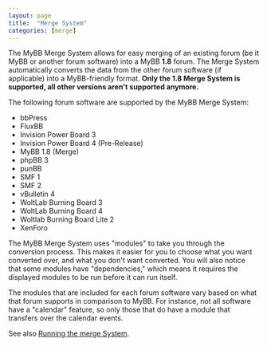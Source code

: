 ```yaml
---
layout: page
title:  "Merge System"
categories: [merge]
---
```


The MyBB Merge System allows for easy merging of an existing forum (be it MyBB or another forum software) into a MyBB <b>1.8</b> forum. The Merge System automatically converts the data from the other forum software (if applicable) into a MyBB-friendly format.
**Only the 1.8 Merge System is supported, all other versions aren't supported anymore.**

The following forum software are supported by the MyBB Merge System:

- bbPress
- FluxBB
- Invision Power Board 3
- Invision Power Board 4 (Pre-Release)
- MyBB 1.8 (Merge)
- phpBB 3
- punBB
- SMF 1
- SMF 2
- vBulletin 4
- WoltLab Burning Board 3
- WoltLab Burning Board 4
- Woltlab Burning Board Lite 2
- XenForo

The MyBB Merge System uses "modules" to take you through the conversion process. This makes it easier for you to choose what you want converted over, and what you don't want converted. You will also notice that some modules have "dependencies," which means it requires the displayed modules to be run before it can run itself.

The modules that are included for each forum software vary based on what that forum supports in comparison to MyBB. For instance, not all software have a "calendar" feature, so only those that do have a module that transfers over the calendar events.

See also [Running the merge System](running).